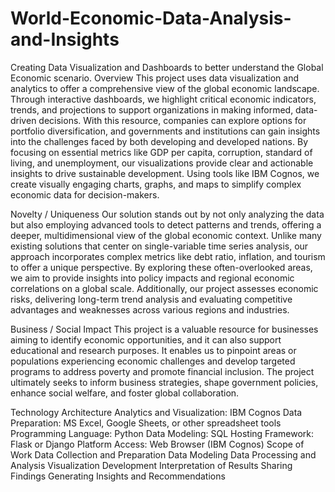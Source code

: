 # World-Economic-Data-Analysis-and-Insights
Creating Data Visualization and Dashboards to better understand the Global Economic scenario.
Overview
This project uses data visualization and analytics to offer a comprehensive view of the global economic landscape. Through interactive dashboards, we highlight critical economic indicators, trends, and projections to support organizations in making informed, data-driven decisions. With this resource, companies can explore options for portfolio diversification, and governments and institutions can gain insights into the challenges faced by both developing and developed nations. By focusing on essential metrics like GDP per capita, corruption, standard of living, and unemployment, our visualizations provide clear and actionable insights to drive sustainable development. Using tools like IBM Cognos, we create visually engaging charts, graphs, and maps to simplify complex economic data for decision-makers.

Novelty / Uniqueness
Our solution stands out by not only analyzing the data but also employing advanced tools to detect patterns and trends, offering a deeper, multidimensional view of the global economic context. Unlike many existing solutions that center on single-variable time series analysis, our approach incorporates complex metrics like debt ratio, inflation, and tourism to offer a unique perspective. By exploring these often-overlooked areas, we aim to provide insights into policy impacts and regional economic correlations on a global scale. Additionally, our project assesses economic risks, delivering long-term trend analysis and evaluating competitive advantages and weaknesses across various regions and industries.

Business / Social Impact
This project is a valuable resource for businesses aiming to identify economic opportunities, and it can also support educational and research purposes. It enables us to pinpoint areas or populations experiencing economic challenges and develop targeted programs to address poverty and promote financial inclusion. The project ultimately seeks to inform business strategies, shape government policies, enhance social welfare, and foster global collaboration.

Technology Architecture
Analytics and Visualization: IBM Cognos
Data Preparation: MS Excel, Google Sheets, or other spreadsheet tools
Programming Language: Python
Data Modeling: SQL
Hosting Framework: Flask or Django
Platform Access: Web Browser (IBM Cognos)
Scope of Work
Data Collection and Preparation
Data Modeling
Data Processing and Analysis
Visualization Development
Interpretation of Results
Sharing Findings
Generating Insights and Recommendations
